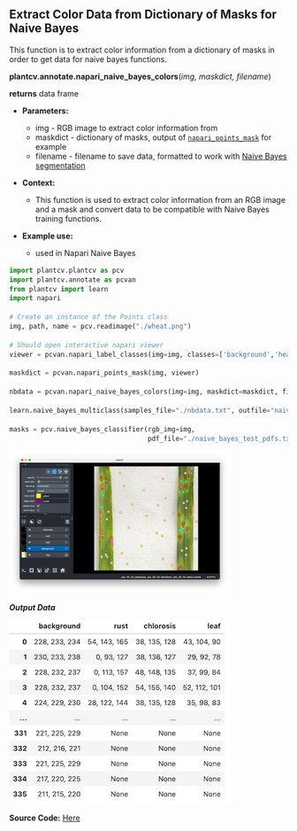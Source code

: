## Extract Color Data from Dictionary of Masks for Naive Bayes

This function is to extract color information from a dictionary of masks in order
to get data for naive bayes functions.

**plantcv.annotate.napari_naive_bayes_colors**(*img, maskdict, filename*)

**returns** data frame

- **Parameters:**
    - img - RGB image to extract color information from
    - maskdict - dictionary of masks, output of [`napari_points_mask`](docs/napari_points_mask.md) for example
    - filename - filename to save data, formatted to work with [Naive Bayes segmentation](https://plantcv.readthedocs.io/en/latest/tutorials/machine_learning_tutorial/)

- **Context:**
    - This function is used to extract color information from an RGB image and a mask and convert data 
    to be compatible with Naive Bayes training functions. 

- **Example use:**
    - used in Napari Naive Bayes


```python
import plantcv.plantcv as pcv 
import plantcv.annotate as pcvan
from plantcv import learn
import napari

# Create an instance of the Points class
img, path, name = pcv.readimage("./wheat.png")

# Should open interactive napari viewer
viewer = pcvan.napari_label_classes(img=img, classes=['background','healthy', 'rust', 'chlorosis'], size=4)

maskdict = pcvan.napari_points_mask(img, viewer)

nbdata = pcvan.napari_naive_bayes_colors(img=img, maskdict=maskdict, filename="./nbdata.txt")

learn.naive_bayes_multiclass(samples_file="./nbdata.txt", outfile="naive_bayes_test_pdfs.txt")

masks = pcv.naive_bayes_classifier(rgb_img=img, 
                                   pdf_file="./naive_bayes_test_pdfs.txt")

```

![Screenshot](img/documentation_images/napari_points_mask/viewer_labeled.png)

***Output Data***

![Screenshot](img/documentation_images/napari_naive_bayes_colors/nbdata.png)


**Source Code:** [Here](https://github.com/danforthcenter/plantcv-annotate/blob/main/plantcv/annotate/napari_naive_bayes_colors.py)
